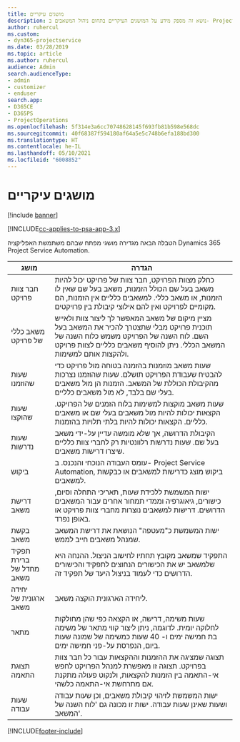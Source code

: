 ```yaml
---
title: מושגים עיקריים
description: נושא זה מספק מידע על המושגים העיקריים בתחום ניהול המשאבים ב- Project Service Automation.
author: ruhercul
ms.custom:
- dyn365-projectservice
ms.date: 03/28/2019
ms.topic: article
ms.author: ruhercul
audience: Admin
search.audienceType:
- admin
- customizer
- enduser
search.app:
- D365CE
- D365PS
- ProjectOperations
ms.openlocfilehash: 5f314e3a6cc70748628145f693fb81b598e568dc
ms.sourcegitcommit: 40f68387f594180af64a5e5c748b6efa188bd300
ms.translationtype: HT
ms.contentlocale: he-IL
ms.lasthandoff: 05/10/2021
ms.locfileid: "6008852"
---
```

# <a name="key-concepts"></a>מושגים עיקריים

[!include [banner](../includes/psa-now-project-operations.md)]

[!INCLUDE[cc-applies-to-psa-app-3.x](../includes/cc-applies-to-psa-app-3x.md)]

הטבלה הבאה מגדירה מושגי מפתח שבהם משתמשת האפליקציה Dynamics 365 Project Service Automation.

| מושג                    | הגדרה |
|----------------------------|------------|
| חבר צוות פרויקט        | כחלק מצוות הפרויקט, חבר צוות של פרויקט יכול להיות משאב בעל שם הכולל הזמנות, משאב בעל שם שאין לו הזמנות, או משאב כללי. למשאבים כלליים אין הזמנות, הם מקומיים לפרויקט ואין להם אילוצי קיבולת בין פרויקטים. |
| משאב כללי של פרויקט   | מציין מיקום של משאב המאפשר לך ליצור צוות ולאייש תוכנית פרויקט מבלי שתצטרך להכיר את המשאב בעל השם. לוח השנה של הפרויקט משמש כלוח השנה של המשאב הכללי. ניתן להוסיף משאבים כלליים לצוות פרויקט ולהקצות אותם למשימות. |
| שעות שהוזמנו               | שעות משאב מוזמנות בהזמנה בטוחה מול פרויקט כדי להבטיח שעבודת הפרויקט תושלם. שעות שהוזמנו נצרכות מהקיבולת הכוללת של המשאב. הזמנות הן מול משאבים בעלי שם בלבד, לא מול משאבים כלליים. |
| שעות שהוקצו             | שעות משאב מוקצות למשימות בלוח הזמנים של הפרויקט. הקצאות יכולות להיות מול משאבים בעלי שם או משאבים כלליים. הקצאות יכולות להיות בלתי תלויות בהזמנות. |
| שעות נדרשות             | הקיבולת הדרושה, אך שלא מומשה עדיין על-ידי משאב בעל שם. שעות נדרשות רלוונטיות רק לחברי צוות כלליים שיצרו דרישות משאבים. |
| ביקוש                     | עומס העבודה הנוכחי והנכנס. ב- Project Service Automation, ביקוש מוצג כדרישות למשאבים או כבקשות למשאבים. |
| דרישת משאב       | ישות המשמשת ללכידת שעות, תאריכי התחלה וסיום, כישורים, גיאוגרפיה וממדי תמחור אחרים עבור המשאבים הדרושים. דרישות למשאבים נוצרות מחברי צוות פרויקט או באופן נפרד. |
| בקשת משאב           | ישות המשמשת כ"מעטפה" הנושאת את דרישת המשאב שמנהל משאבים חייב לממש. |
| תפקיד ברירת מחדל של משאב      | התפקיד שמשאב מקובץ תחתיו לחישוב הניצול. ההנחה היא שלמשאב יש את הכישורים הנחוצים לתפקיד והכישורים הדרושים כדי לעמוד בניצול היעד של תפקיד זה. |
| יחידה ארגונית של משאב | ליחידה הארגונית הוקצה משאב. |
| מתאר                    | שעות משימה, דרישה, או הקצאה כפי שהן מחולקות לחלוקה יומית. לדוגמה, ניתן ליצור קווי מתאר של משימה בת חמישה ימים ו- 40 שעות כמשימה של שמונה שעות ביום, הנפרסת על-פני חמישה ימים. |
| תצוגת התאמה        | תצוגה שמציגה את ההזמנות וההקצאות עבור כל חבר צוות בפרויקט. תצוגה זו מאפשרת למנהל הפרויקט לחפש אי-התאמה בין הזמנות להקצאות, ולנקוט פעולה מתקנת אם מתרחשת אי-התאמה כלשהי. |
| שעות עבודה                 | ישות המשמשת לזיהוי קיבולת משאבים, וכן שעות עבודה ושעות שאינן שעות עבודה. ישות זו מכונה גם 'לוח השנה של המשאב'. |


[!INCLUDE[footer-include](../includes/footer-banner.md)]